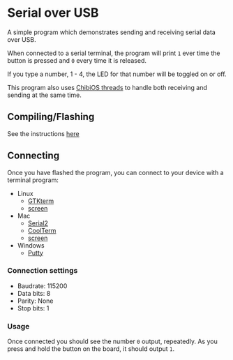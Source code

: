 # Serial over USB
A simple program which demonstrates sending and receiving serial data over USB.

When connected to a serial terminal, the program will print `1` ever time the button is pressed and `0` every time it is released.

If you type a number, 1 - 4, the LED for that number will be toggled on or off.

This program also uses [ChibiOS threads](http://www.chibios.org/dokuwiki/doku.php?id=chibios:howtos:createthread) to handle both receiving and sending at the same time.

## Compiling/Flashing
See the instructions [here](../README.md)

## Connecting
Once you have flashed the program, you can connect to your device with a terminal program:

* Linux
  * [GTKterm](https://elinux.org/Communicate_with_hardware_using_USB_cable_for_Ubuntu)
  * [screen](https://software.intel.com/en-us/setting-up-serial-terminal-on-system-with-linux)
* Mac
  * [Serial2](https://www.decisivetactics.com/products/serial/)
  * [CoolTerm](https://freeware.the-meiers.org/)
  * [screen](https://software.intel.com/en-us/setting-up-serial-terminal-on-system-with-linux)
* Windows
  * [Putty](https://software.intel.com/en-us/setting-up-serial-terminal-on-system-with-windows)

### Connection settings
 * Baudrate: 115200
 * Data bits: 8
 * Parity: None
 * Stop bits: 1

### Usage
Once connected you should see the number `0` output, repeatedly. As you press and hold the button on the board, it should output `1`.